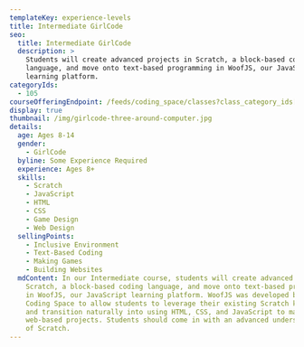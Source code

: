 ```yaml
---
templateKey: experience-levels
title: Intermediate GirlCode
seo:
  title: Intermediate GirlCode
  description: >
    Students will create advanced projects in Scratch, a block-based coding
    language, and move onto text-based programming in WoofJS, our JavaScript
    learning platform.
categoryIds:
  - 105
courseOfferingEndpoint: /feeds/coding_space/classes?class_category_ids[]=105
display: true
thumbnail: /img/girlcode-three-around-computer.jpg
details:
  age: Ages 8-14
  gender:
    - GirlCode
  byline: Some Experience Required
  experience: Ages 8+
  skills:
    - Scratch
    - JavaScript
    - HTML
    - CSS
    - Game Design
    - Web Design
  sellingPoints:
    - Inclusive Environment
    - Text-Based Coding
    - Making Games
    - Building Websites
  mdContent: In our Intermediate course, students will create advanced projects in
    Scratch, a block-based coding language, and move onto text-based programming
    in WoofJS, our JavaScript learning platform. WoofJS was developed by The
    Coding Space to allow students to leverage their existing Scratch knowledge
    and transition naturally into using HTML, CSS, and JavaScript to make
    web-based projects. Students should come in with an advanced understanding
    of Scratch.
---
```

